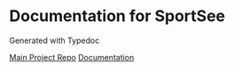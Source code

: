 # Documentation for SportSee

Generated with Typedoc

[Main Project Repo](https://github.com/Nabil-Y/Nabil_Yassine_12_22052022)
[Documentation](https://nabil-y.github.io/ny-sportsee-doc/)
